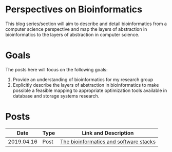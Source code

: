# Perspectives on Bioinformatics

This blog series/section will aim to describe and detail bioinformatics from a computer science perspective and map the layers of
abstraction in bioinformatics to the layers of abstraction in computer science.

# Goals

The posts here will focus on the following goals:

1. Provide an understanding of bioinformatics for my research group
2. Explicitly describe the layers of abstraction in bioinformatics to make possible
   a feasible mapping to appropriate optimization tools available in database and
   storage systems research.
   
# Posts

| Date       | Type | Link and Description                                         |
| ---------- | ---- | ------------------------------------------------------------ |
| 2019.04.16 | Post | [The bioinformatics and software stacks](2019.04.16.post.md) |

<!-- resources -->

